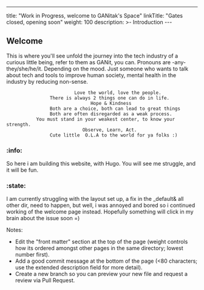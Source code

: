 ---
title: "Work in Progress, welcome to GANitak's Space"
linkTitle: "Gates closed, opening soon"
weight: 100
description: >- Introduction
     ---
## Welcome

This is where you'll see unfold the journey into the tech industry of a curious little being, refer to them as GANit, you can. Pronouns are -any- they/she/he/it. Depending on the mood. Just someone who wants to talk about tech and tools to improve human society, mental health in the industry by reducing non-sense. 

     
                             Love the world, love the people.
                    There is always 2 things one can do in life.
                                   Hope & Kindness
                    Both are a choice, both can lead to great things
                    Both are often disregarded as a weak process. 
               You must stand in your weakest center, to know your strength. 
                                Observe, Learn, Act.
                    Cute little  O.L.A to the world for ya folks :)                            


### :info: 
So here i am building this website, with Hugo.
You will see me struggle, and it will be fun.

### :state: 
I am currently struggling with the layout set up, a fix in the _default& all other dir, need to happen, but well, i was annoyed and bored so i continued working of the welcome page instead.
Hopefully something will click in my brain about the issue soon =) 

Notes:
* Edit the "front matter" section at the top of the page (weight controls how its ordered amongst other pages in the same directory; lowest number first).
* Add a good commit message at the bottom of the page (<80 characters; use the extended description field for more detail).
* Create a new branch so you can preview your new file and request a review via Pull Request.
